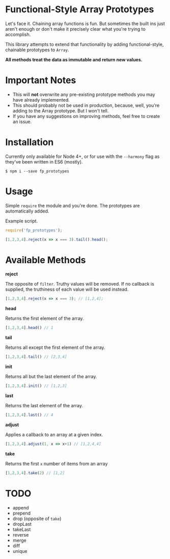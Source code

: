 # Functional-Style Array Prototypes

Let's face it. Chaining array functions is fun. But sometimes the built ins just aren't enough or don't make it precisely clear what you're trying to accomplish.

This library attempts to extend that functionality by adding functional-style, chainable prototypes to `Array`.

**All methods treat the data as immutable and return new values.**

# Important Notes

- This will **not** overwrite any pre-existing prototype methods you may have already implemented.
- This should probably not be used in production, because, well, you're adding to the Array prototype. But I won't tell.
- If you have any suggestions on improving methods, feel free to create an issue.

# Installation

Currently only available for Node 4+, or for use with the `--harmony` flag as they've been written in ES6 (mostly).

`$ npm i --save fp_prototypes`

# Usage

Simple `require` the module and you're done. The prototypes are automatically added.

Example script.

```js
require('fp_prototypes');

[1,2,3,4].reject(x => x === 3).tail().head();
```

# Available Methods

**reject**

The opposite of `filter`. Truthy values will be removed. If no callback is supplied, the truthiness of each value will be used instead.

```js
[1,2,3,4].reject(x => x === 3); // [1,2,4];
```

**head**

Returns the first element of the array.

```js
[1,2,3,4].head() // 1
```

**tail**

Returns all except the first element of the array.

```js
[1,2,3,4].tail() // [2,3,4]
```

**init**

Returns all but the last element of the array.

```js
[1,2,3,4].init() // [1,2,3]
```

**last**

Returns the last element of the array.

```js
[1,2,3,4].last() // 4
```

**adjust**

Applies a callback to an array at a given index.

```js
[1,2,3,4].adjust(1, x => x+1) // [1,2,4,4]
```

**take**

Returns the first `x` number of items from an array

```js
[1,2,3,4].take(2) // [1,2]
```

# TODO

- append
- prepend
- drop (opposite of `take`)
- dropLast
- takeLast
- reverse
- merge
- diff
- unique
